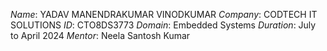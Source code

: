 *Name*: YADAV MANENDRAKUMAR VINODKUMAR
*Company*: CODTECH IT SOLUTIONS
*ID*: CTO8DS3773
*Domain*: Embedded Systems
*Duration*: July to April 2024
*Mentor*: Neela Santosh Kumar
